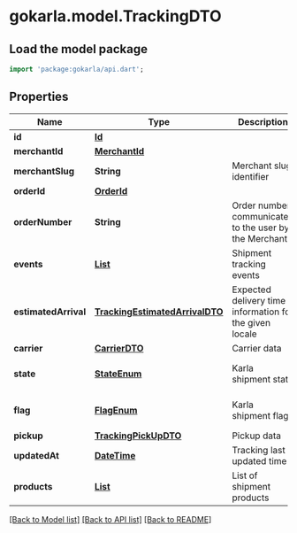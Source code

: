 # gokarla.model.TrackingDTO

## Load the model package
```dart
import 'package:gokarla/api.dart';
```

## Properties
Name | Type | Description | Notes
------------ | ------------- | ------------- | -------------
**id** | [**Id**](Id.md) |  | 
**merchantId** | [**MerchantId**](MerchantId.md) |  | 
**merchantSlug** | **String** | Merchant slug identifier | 
**orderId** | [**OrderId**](OrderId.md) |  | 
**orderNumber** | **String** | Order number communicated to the user by the Merchant | 
**events** | [**List<TrackingEventDTO>**](TrackingEventDTO.md) | Shipment tracking events | [default to const []]
**estimatedArrival** | [**TrackingEstimatedArrivalDTO**](TrackingEstimatedArrivalDTO.md) | Expected delivery time information for the given locale | [optional] 
**carrier** | [**CarrierDTO**](CarrierDTO.md) | Carrier data | [optional] 
**state** | [**StateEnum**](StateEnum.md) | Karla shipment state | [optional] [default to StateEnum.transit]
**flag** | [**FlagEnum**](FlagEnum.md) | Karla shipment flag | [optional] [default to FlagEnum.normal]
**pickup** | [**TrackingPickUpDTO**](TrackingPickUpDTO.md) | Pickup data | [optional] 
**updatedAt** | [**DateTime**](DateTime.md) | Tracking last updated time | [optional] 
**products** | [**List<ProductSchema>**](ProductSchema.md) | List of shipment products | [optional] [default to const []]

[[Back to Model list]](../README.md#documentation-for-models) [[Back to API list]](../README.md#documentation-for-api-endpoints) [[Back to README]](../README.md)


